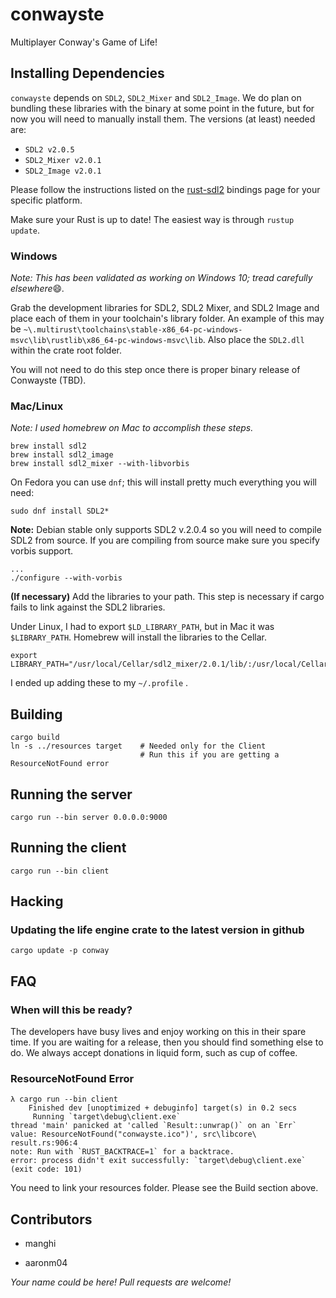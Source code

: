 # conwayste

Multiplayer Conway's Game of Life!

## Installing Dependencies
`conwayste` depends on `SDL2`, `SDL2_Mixer` and `SDL2_Image`. We do plan on bundling these libraries with the binary at some point in the future, but for now you will need to manually install them. The versions (at least) needed are:

* `SDL2 v2.0.5`
* `SDL2_Mixer v2.0.1`
* `SDL2_Image v2.0.1`

Please follow the instructions listed on the [rust-sdl2](https://github.com/Rust-SDL2/rust-sdl2) bindings page for your specific platform.

Make sure your Rust is up to date! The easiest way is through `rustup update`.

### Windows
_Note: This has been validated as working on Windows 10; tread carefully elsewhere_:smile:_._

Grab the development libraries for SDL2, SDL2 Mixer, and SDL2 Image and place each of them in your toolchain's library folder. An example of this may be `~\.multirust\toolchains\stable-x86_64-pc-windows-msvc\lib\rustlib\x86_64-pc-windows-msvc\lib`.
Also place the `SDL2.dll` within the crate root folder.

You will not need to do this step once there is proper binary release of Conwayste (TBD).

### Mac/Linux
_Note: I used homebrew on Mac to accomplish these steps._

```
brew install sdl2
brew install sdl2_image 
brew install sdl2_mixer --with-libvorbis
```

On Fedora you can use `dnf`; this will install pretty much everything you will need:

```
sudo dnf install SDL2*
```

**Note:** Debian stable only supports SDL2 v.2.0.4 so you will need to compile SDL2 from source.
If you are compiling from source make sure you specify vorbis support.

```
...
./configure --with-vorbis
```

**(If necessary)** Add the libraries to your path. This step is necessary if cargo fails to link against the SDL2 libraries.
 
Under Linux, I had to export `$LD_LIBRARY_PATH`, but in Mac it was `$LIBRARY_PATH`.
Homebrew will install the libraries to the Cellar. 
```
export LIBRARY_PATH="/usr/local/Cellar/sdl2_mixer/2.0.1/lib/:/usr/local/Cellar/sdl2_image/2.0.1_2/lib/:/usr/local/Cellar/sdl2/2.0.5/lib/"
```
I ended up adding these to my `~/.profile` .

## Building

```
cargo build
ln -s ../resources target    # Needed only for the Client
                             # Run this if you are getting a ResourceNotFound error
```

## Running the server

```
cargo run --bin server 0.0.0.0:9000
```

## Running the client

```
cargo run --bin client
```

## Hacking

### Updating the life engine crate to the latest version in github

```
cargo update -p conway
```

## FAQ

### When will this be ready?

The developers have busy lives and enjoy working on this in their spare time. If you are waiting for a release, then you should find something else to do. We always accept donations in liquid form, such as cup of coffee.

### ResourceNotFound Error
```
λ cargo run --bin client                                                                                                
    Finished dev [unoptimized + debuginfo] target(s) in 0.2 secs                                                        
     Running `target\debug\client.exe`                                                                                  
thread 'main' panicked at 'called `Result::unwrap()` on an `Err` value: ResourceNotFound("conwayste.ico")', src\libcore\
result.rs:906:4                                                                                                         
note: Run with `RUST_BACKTRACE=1` for a backtrace.                                                                      
error: process didn't exit successfully: `target\debug\client.exe` (exit code: 101)                                     
```
You need to link your resources folder. Please see the Build section above.

## Contributors

* manghi

* aaronm04

_Your name could be here! Pull requests are welcome!_
